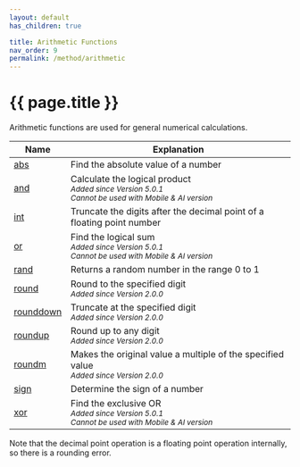 ```yaml
---
layout: default
has_children: true

title: Arithmetic Functions
nav_order: 9
permalink: /method/arithmetic
---
```


# {{ page.title }}

Arithmetic functions are used for general numerical calculations.


| Name        	| Explanation                                                           	|
|-------------	|-----------------------------------------------------------------------	|
| [abs](/method/arithmetic/abs)             | Find the absolute value of a number |
| [and](/method/arithmetic/and)             | Calculate the logical product<br>*<small>Added since Version 5.0.1</small>*<br>*<small>Cannot be used with Mobile & AI version</small>* |
| [int](/method/arithmetic/int)             | Truncate the digits after the decimal point of a floating point number |
| [or](/method/arithmetic/or)               | Find the logical sum<br>*<small>Added since Version 5.0.1</small>*<br>*<small>Cannot be used with Mobile & AI version</small>*|
| [rand](/method/arithmetic/rand)           | Returns a random number in the range 0 to 1 |
| [round](/method/arithmetic/round)         | Round to the specified digit<br>*<small>Added since Version 2.0.0</small>* |
| [rounddown](/method/arithmetic/rounddown) | Truncate at the specified digit<br>*<small>Added since Version 2.0.0</small>*|
| [roundup](/method/arithmetic/roundup)     | Round up to any digit<br>*<small>Added since Version 2.0.0</small>* |
| [roundm](/method/arithmetic/roundm)       | Makes the original value a multiple of the specified value<br>*<small>Added since Version 2.0.0</small>* |
| [sign](/method/arithmetic/sign)           | Determine the sign of a number |
| [xor](/method/arithmetic/xor)             | Find the exclusive OR<br>*<small>Added since Version 5.0.1</small>*<br>*<small>Cannot be used with Mobile & AI version</small>* |


Note that the decimal point operation is a floating point operation internally, so there is a rounding error.
